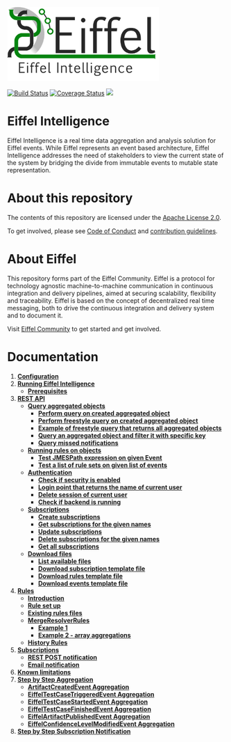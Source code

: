 <!---
   Copyright 2017-2018 Ericsson AB.
   For a full list of individual contributors, please see the commit history.

   Licensed under the Apache License, Version 2.0 (the "License");
   you may not use this file except in compliance with the License.
   You may obtain a copy of the License at

       http://www.apache.org/licenses/LICENSE-2.0

   Unless required by applicable law or agreed to in writing, software
   distributed under the License is distributed on an "AS IS" BASIS,
   WITHOUT WARRANTIES OR CONDITIONS OF ANY KIND, either express or implied.
   See the License for the specific language governing permissions and
   limitations under the License.
--->

<img src="./images/eiffel-intelligence-logo.png" alt="Eiffel Intelligence" width="350"/>

[![Build Status](https://travis-ci.org/eiffel-community/eiffel-intelligence.svg?branch=master)](https://travis-ci.org/eiffel-community/eiffel-intelligence)
[![Coverage Status](https://coveralls.io/repos/github/eiffel-community/eiffel-intelligence/badge.svg?branch=master)](https://coveralls.io/github/eiffel-community/eiffel-intelligence?branch=master)
[![](https://jitpack.io/v/eiffel-community/eiffel-intelligence.svg)](https://jitpack.io/#eiffel-community/eiffel-intelligence)

# Eiffel Intelligence
Eiffel Intelligence is a real time data aggregation and analysis solution for Eiffel events. While Eiffel represents an event based architecture, Eiffel Intelligence addresses the need of stakeholders to view the current state of the system by bridging the divide from immutable events to mutable state representation.

# About this repository
The contents of this repository are licensed under the [Apache License 2.0](./LICENSE).

To get involved, please see [Code of Conduct](./CODE_OF_CONDUCT.md) and [contribution guidelines](./CONTRIBUTING.md).

# About Eiffel
This repository forms part of the Eiffel Community. Eiffel is a protocol for technology agnostic machine-to-machine communication in continuous integration and delivery pipelines, aimed at securing scalability, flexibility and traceability. Eiffel is based on the concept of decentralized real time messaging, both to drive the continuous integration and delivery system and to document it.

Visit [Eiffel Community](https://eiffel-community.github.io) to get started and get involved.

# Documentation

1. [**Configuration**](wiki/markdown/Configuration.md)
1. [**Running Eiffel Intelligence**](wiki/markdown/Running-Eiffel-Intelligence.md)
    - [**Prerequisites**](wiki/markdown/Running-Eiffel-Intelligence.md#Prerequisites)
1. [**REST API**](wiki/markdown/REST-API.md)
    - [**Query aggregated objects**](wiki/markdown/Query.md)
        - [**Perform query on created aggregated object**](wiki/markdown/Query.md#Perform-query-on-created-aggregated-object)
        - [**Perform freestyle query on created aggregated object**](wiki/markdown/Query.md#Perform-freestyle-query-on-created-aggregated-object)
        - [**Example of freestyle query that returns all aggregated objects**](wiki/markdown/Query.md#Example-of-freestyle-query-that-returns-all-aggregated-objects)
        - [**Query an aggregated object and filter it with specific key**](wiki/markdown/Query.md#Query-an-aggregated-object-and-filter-it-with-specific-key)
        - [**Query missed notifications**](wiki/markdown/Query.md#Query-missed-notifications)
    - [**Running rules on objects**](wiki/markdown/Running-rules-on-objects.md)
        - [**Test JMESPath expression on given Event**](wiki/markdown/Running-rules-on-objects.md#Test-JMESPath-expression-on-given-Event)
        - [**Test a list of rule sets on given list of events**](wiki/markdown/Running-rules-on-objects.md#Test-a-list-of-rule-sets-on-given-list-of-events)
    - [**Authentication**](wiki/markdown/Authentication.md)
        - [**Check if security is enabled**](wiki/markdown/Authentication.md#Check-if-security-is-enabled)
        - [**Login point that returns the name of current user**](wiki/markdown/Authentication.md#Login-point-that-returns-the-name-of-current-user)
        - [**Delete session of current user**](wiki/markdown/Authentication.md#Delete-session-of-current-user)
        - [**Check if backend is running**](wiki/markdown/Authentication.md#Check-if-backend-is-running)
    - [**Subscriptions**](wiki/markdown/Subscription-API.md)
        - [**Create subscriptions**](wiki/markdown/Subscription-API.md#Create-subscriptions)
        - [**Get subscriptions for the given names**](wiki/markdown/Subscription-API.md#Get-subscriptions-for-the-given-names)
        - [**Update subscriptions**](wiki/markdown/Subscription-API.md#Update-subscriptions)
        - [**Delete subscriptions for the given names**](wiki/markdown/Subscription-API.md#Delete-subscriptions-for-the-given-names)
        - [**Get all subscriptions**](wiki/markdown/Subscription-API.md#Get-all-subscriptions)
    - [**Download files**](wiki/markdown/Download-Files.md)
        - [**List available files**](wiki/markdown/Download-Files.md#List-available-files)
        - [**Download subscription template file**](wiki/markdown/Download-Files.md#Download-subscription-template-file)
        - [**Download rules template file**](wiki/markdown/Download-Files.md#Download-rules-template-file)
        - [**Download events template file**](wiki/markdown/Download-Files.md#Download-events-template-file)
1. [**Rules**](wiki/markdown/Rules.md)
    - [**Introduction**](wiki/markdown/Rules.md#Introduction)
    - [**Rule set up**](wiki/markdown/Rules.md#Rule-set-up)
    - [**Existing rules files**](wiki/markdown/Rules.md#Existing-rules-files)
    - [**MergeResolverRules**](wiki/markdown/MergeResolverRules.md)
        - [**Example 1**](wiki/markdown/MergeResolverRules.md#Example-1)
        - [**Example 2 - array aggregations**](wiki/markdown/MergeResolverRules.md#Example-2---array-aggregations)
    - [**History Rules**](wiki/markdown/History-rules.md)
1. [**Subscriptions**](wiki/markdown/Subscriptions.md)
    - [**REST POST notification**](wiki/markdown/subscription-with-REST-POST-notification.md)
    - [**Email notification**](wiki/markdown/subscription-with-email-notification.md)
1. [**Known limitations**](wiki/markdown/Known-limitations.md)
1. [**Step by Step Aggregation**](wiki/markdown/Step-by-Step-Aggregation.md)
    - [**ArtifactCreatedEvent Aggregation**](wiki/markdown/ArtifactCreatedEvent-aggregation.md)
    - [**EiffelTestCaseTriggeredEvent Aggregation**](wiki/markdown/EiffelTestCaseTriggeredEvent-Aggregation.md)
    - [**EiffelTestCaseStartedEvent Aggregation**](wiki/markdown/EiffelTestCaseStartedEvent-aggregation.md)
    - [**EiffelTestCaseFinishedEvent Aggregation**](wiki/markdown/EiffelTestCaseFinishedEvent-aggregation.md)
    - [**EiffelArtifactPublishedEvent Aggregation**](wiki/markdown/EiffelArtifactPublishedEvent-Aggregation.md)
    - [**EiffelConfidenceLevelModifiedEvent Aggregation**](wiki/markdown/EiffelConfidenceLevelModifiedEvent-Aggregation.md)
1. [**Step by Step Subscription Notification**](wiki/markdown/Step-by-Step-Subscription-Notification.md)


